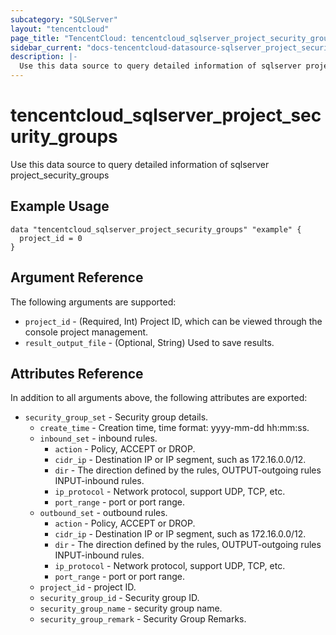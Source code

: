 ```yaml
---
subcategory: "SQLServer"
layout: "tencentcloud"
page_title: "TencentCloud: tencentcloud_sqlserver_project_security_groups"
sidebar_current: "docs-tencentcloud-datasource-sqlserver_project_security_groups"
description: |-
  Use this data source to query detailed information of sqlserver project_security_groups
---
```


# tencentcloud_sqlserver_project_security_groups

Use this data source to query detailed information of sqlserver project_security_groups

## Example Usage

```hcl
data "tencentcloud_sqlserver_project_security_groups" "example" {
  project_id = 0
}
```

## Argument Reference

The following arguments are supported:

* `project_id` - (Required, Int) Project ID, which can be viewed through the console project management.
* `result_output_file` - (Optional, String) Used to save results.

## Attributes Reference

In addition to all arguments above, the following attributes are exported:

* `security_group_set` - Security group details.
  * `create_time` - Creation time, time format: yyyy-mm-dd hh:mm:ss.
  * `inbound_set` - inbound rules.
    * `action` - Policy, ACCEPT or DROP.
    * `cidr_ip` - Destination IP or IP segment, such as 172.16.0.0/12.
    * `dir` - The direction defined by the rules, OUTPUT-outgoing rules INPUT-inbound rules.
    * `ip_protocol` - Network protocol, support UDP, TCP, etc.
    * `port_range` - port or port range.
  * `outbound_set` - outbound rules.
    * `action` - Policy, ACCEPT or DROP.
    * `cidr_ip` - Destination IP or IP segment, such as 172.16.0.0/12.
    * `dir` - The direction defined by the rules, OUTPUT-outgoing rules INPUT-inbound rules.
    * `ip_protocol` - Network protocol, support UDP, TCP, etc.
    * `port_range` - port or port range.
  * `project_id` - project ID.
  * `security_group_id` - Security group ID.
  * `security_group_name` - security group name.
  * `security_group_remark` - Security Group Remarks.


